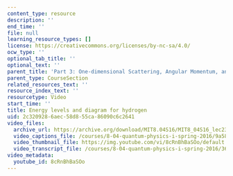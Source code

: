 ```yaml
---
content_type: resource
description: ''
end_time: ''
file: null
learning_resource_types: []
license: https://creativecommons.org/licenses/by-nc-sa/4.0/
ocw_type: ''
optional_tab_title: ''
optional_text: ''
parent_title: 'Part 3: One-dimensional Scattering, Angular Momentum, and Central Potentials'
parent_type: CourseSection
related_resources_text: ''
resource_index_text: ''
resourcetype: Video
start_time: ''
title: Energy levels and diagram for hydrogen
uid: 2c320928-6aec-58d8-55ca-86090c6c2641
video_files:
  archive_url: https://archive.org/download/MIT8.04S16/MIT8_04S16_lec23_s1_300k.mp4
  video_captions_file: /courses/8-04-quantum-physics-i-spring-2016/9a586d236c65591e9a6f017a1d3e8e63_8cRnBhBaSOo.vtt
  video_thumbnail_file: https://img.youtube.com/vi/8cRnBhBaSOo/default.jpg
  video_transcript_file: /courses/8-04-quantum-physics-i-spring-2016/36cc0d25a5d686aa6b2c3e78910a03f1_8cRnBhBaSOo.pdf
video_metadata:
  youtube_id: 8cRnBhBaSOo
---
```

